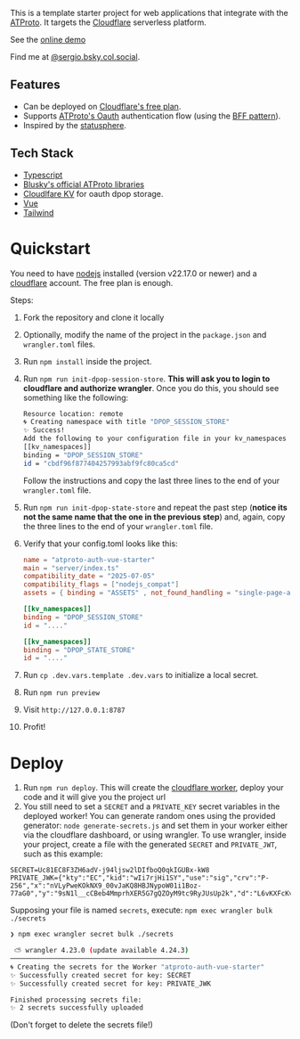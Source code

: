 This is a template starter project for web applications that integrate with the [ATProto](https://atproto.com/). It targets
the [Cloudflare](https://www.cloudflare.com) serverless platform.

See the [online demo](https://atproto-auth-vue-starter.pouletfrit.workers.dev/)

Find me at [@sergio.bsky.col.social](https://bsky.app/profile/sergio.bsky.col.social).

## Features

- Can be deployed on [Cloudflare's free plan](https://www.cloudflare.com/en-ca/plans/free/).
- Supports [ATProto's Oauth](https://atproto.com/specs/oauth) authentication flow (using the [BFF pattern](https://auth0.com/blog/the-backend-for-frontend-pattern-bff/)).
- Inspired by the [statusphere](https://atproto.com/guides/applications).

## Tech Stack

- [Typescript](https://www.typescriptlang.org/)
- [Blusky's official ATProto libraries](https://github.com/bluesky-social/atproto)
- [Cloudlfare KV](https://developers.cloudflare.com/kv/) for oauth dpop storage.
- [Vue](https://vuejs.org/)
- [Tailwind](https://tailwindcss.com/)

# Quickstart

You need to have [nodejs](https://nodejs.org/en) installed (version v22.17.0 or newer) and a [cloudflare](https://www.cloudflare.com/en-ca/) account. The free plan is enough.

Steps:

1. Fork the repository and clone it locally
2. Optionally, modify the name of the project in the `package.json` and `wrangler.toml` files.
3. Run `npm install` inside the project.
4. Run `npm run init-dpop-session-store`. **This will ask you to login to cloudflare and authorize wrangler**.
   Once you do this, you should see something like the following:

   ```sh
   Resource location: remote
   🌀 Creating namespace with title "DPOP_SESSION_STORE"
   ✨ Success!
   Add the following to your configuration file in your kv_namespaces array:
   [[kv_namespaces]]
   binding = "DPOP_SESSION_STORE"
   id = "cbdf96f877404257993abf9fc80ca5cd"
   ```

   Follow the instructions and copy the last three lines to the end of your `wrangler.toml` file.

5. Run `npm run init-dpop-state-store` and repeat the past step (**notice its not the same name that the one in the previous step**) and, again, copy the three lines to the end of your `wrangler.toml` file.
6. Verify that your config.toml looks like this:

   ```toml
   name = "atproto-auth-vue-starter"
   main = "server/index.ts"
   compatibility_date = "2025-07-05"
   compatibility_flags = ["nodejs_compat"]
   assets = { binding = "ASSETS" , not_found_handling = "single-page-application", run_worker_first = ["/auth/*", "/api/*"]}

   [[kv_namespaces]]
   binding = "DPOP_SESSION_STORE"
   id = "...."

   [[kv_namespaces]]
   binding = "DPOP_STATE_STORE"
   id = "...."
   ```

7. Run `cp .dev.vars.template .dev.vars` to initialize a local secret.
8. Run `npm run preview`
9. Visit `http://127.0.0.1:8787`
10. Profit!

# Deploy

1. Run `npm run deploy`. This will create the [cloudflare worker](https://workers.cloudflare.com/), deploy your code and
   it will give you the project url
2. You still need to set a `SECRET` and a `PRIVATE_KEY` secret variables in the deployed worker! You can generate random ones using the provided generator: `node generate-secrets.js` and set them in your worker either via the cloudflare dashboard, or using wrangler. To use wrangler, inside your project, create a file with the generated `SECRET` and `PRIVATE_JWT`, such as this example:

```
SECRET=Uc81EC8F3ZH6adV-j94ljsw2lDIfboQ0qkIGUBx-kW8
PRIVATE_JWK={"kty":"EC","kid":"wIi7rjHi1SY","use":"sig","crv":"P-256","x":"nVLyPweKOkNX9_00vJaKQ8HBJNypoW01i1Boz-77aG0","y":"9sN1l__cCBeb4MmprhXER5G7gQZOyM9tc9RyJUsUp2k","d":"L6vKXFcKvxU1Gsw337L_a2C4Hbcph7Xq_WVnT7P0ui8"}
```

Supposing your file is named `secrets`, execute: `npm exec wrangler bulk ./secrets`

```sh
❯ npm exec wrangler secret bulk ./secrets

 ⛅️ wrangler 4.23.0 (update available 4.24.3)
─────────────────────────────────────────────
🌀 Creating the secrets for the Worker "atproto-auth-vue-starter"
✨ Successfully created secret for key: SECRET
✨ Successfully created secret for key: PRIVATE_JWK

Finished processing secrets file:
✨ 2 secrets successfully uploaded
```

(Don't forget to delete the secrets file!)
